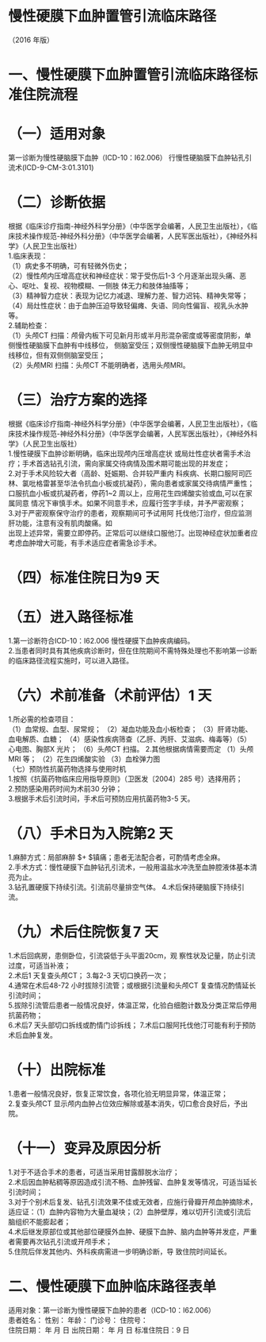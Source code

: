 # 慢性硬膜下血肿置管引流临床路径  
（2016 年版）  
# 一、慢性硬膜下血肿置管引流临床路径标准住院流程  
# （一）适用对象  
第一诊断为慢性硬脑膜下血肿（ICD-10：I62.006） 行慢性硬脑膜下血肿钻孔引流术(ICD-9-CM-3:01.3101)  
# （二）诊断依据  
根据《临床诊疗指南-神经外科学分册》（中华医学会编著，人民卫生出版社），《临床技术操作规范-神经外科分册》（中华医学会编著，人民军医出版社），《神经外科学》（人民卫生出版社）  
1.临床表现：  
（1）病史多不明确，可有轻微外伤史；  
（2）慢性颅内压增高症状和神经症状：常于受伤后1-3 个月逐渐出现头痛、恶心、呕吐、复视、视物模糊、一侧肢 体无力和肢体抽搐等；  
（3）精神智力症状：表现为记忆力减退、理解力差、智力迟钝、精神失常等；  
（4）局灶性症状：由于血肿压迫导致轻偏瘫、失语、同向性偏盲、视乳头水肿等。  
2.辅助检查：  
（1）头颅CT 扫描：颅骨内板下可见新月形或半月形混杂密度或等密度阴影，单侧慢性硬脑膜下血肿有中线移位， 侧脑室受压；双侧慢性硬脑膜下血肿无明显中线移位，但有双侧侧脑室受压；  
（2）头颅MRI 扫描：头颅CT 不能明确者，选用头颅MRI。  
# （三）治疗方案的选择  
根据《临床诊疗指南-神经外科学分册》（中华医学会编著，人民卫生出版社），《临床技术操作规范-神经外科分册》（中华医学会编著，人民军医出版社），《神经外科学》（人民卫生出版社）  
1.慢性硬膜下血肿诊断明确，临床出现颅内压增高症状 或局灶性症状者需手术治疗；手术首选钻孔引流，需向家属交待病情及围术期可能出现的并发症；  
2.对于手术风险较大者（高龄、妊娠期、合并较严重内 科疾病、长期口服阿司匹林、氯吡格雷甚至华法令抗血小板或抗凝药），需向患者或家属交待病情严重性；口服抗血小板或抗凝药者，停药1\~2 周以上，应用花生四烯酸实验或血,可以在家属同意 情况下审慎手术。如果不同意手术，应履行签字手续，并予严密观察；  
3.对于严密观察保守治疗的患者，观察期间可予试用阿 托伐他汀治疗，但应监测肝功能，注意有没有肌肉酸痛。如  
出现上述异常，需要立即停药。正常后可以继续口服他汀。出现神经症状加重者应考虑血肿增大可能，有手术适应症者需急诊手术。  
# （四）标准住院日为9 天  
# （五）进入路径标准  
1.第一诊断符合ICD-10：I62.006 慢性硬膜下血肿疾病编码。  
2.当患者同时具有其他疾病诊断时，但在住院期间不需特殊处理也不影响第一诊断的临床路径流程实施时，可以进入路径。  
# （六）术前准备（术前评估）1 天  
1.所必需的检查项目：  
（1）血常规、血型、尿常规； （2）凝血功能及血小板检查； （3）肝肾功能、血电解质、血糖； （4）感染性疾病筛查（乙肝、丙肝、艾滋病、梅毒等）（5）心电图、胸部X 光片； （6）头颅CT 扫描。 2.其他根据病情需要而定 （1）头颅MRI 等； （2）花生四烯酸实验 （3）血栓弹力图  
（七）预防性抗菌药物选择与使用时机  
1.按照《抗菌药物临床应用指导原则》（卫医发〔2004〕285 号）选择用药；  
2.预防感染用药时间为术前30 分钟；  
3.根据手术后引流时间，手术后可预防应用抗菌药物3-5 天。  
# （八）手术日为入院第2 天  
1.麻醉方式：局部麻醉 $+ $镇痛；患者无法配合者，可酌情考虑全麻。  
2.手术方式：慢性硬膜下血肿钻孔引流术，一般用温盐水冲洗至血肿腔液体基本清亮为止。  
3.钻孔置硬膜下持续引流。引流前尽量排空气体。 4.术后保持硬脑膜下持续引流。  
# （九）术后住院恢复7 天  
1.术后回病房，患侧卧位，引流袋低于头平面20cm，观 察性状及记量，防止引流过度，可适当补液；  
2.术后1 天复查头颅CT； 3.每2-3 天切口换药一次；  
4.通常在术后48-72 小时拔除引流管；或根据引流量和头颅CT 复查情况酌情延长引流时间；  
5.拔除引流管后患者一般情况良好，体温正常，化验白细胞计数及分类正常后停用抗菌药物；  
6.术后7 天头部切口拆线或酌情门诊拆线； 7.术后口服阿托伐他汀可能有利于预防术后血肿复发。  
# （十）出院标准  
1.患者一般情况良好，恢复正常饮食，各项化验无明显异常，体温正常；  
2.复查头颅CT 显示颅内血肿占位效应解除或基本消失，切口愈合良好后，予出院。  
# （十一）变异及原因分析  
1.对于不适合手术的患者，可适当采用甘露醇脱水治疗；  
2.术后因血肿粘稠等原因造成引流不畅、血肿残留、血肿复发等情况，可适当延长引流时间；  
3.对于个别术后复发、钻孔引流效果不佳或无效者，应施行骨瓣开颅血肿摘除术，适应证：（1）血肿内容物为大量血凝块；（2）血肿壁厚，难以切开引流或引流后脑组织不能膨起者；  
4.术后继发原部位或其他部位硬膜外血肿、硬膜下血肿、脑内血肿等并发症，严重者需要再次钻孔引流或开颅手术；  
5.住院后伴发其他内、外科疾病需进一步明确诊断，导 致住院时间延长。  
# 二、慢性硬膜下血肿临床路径表单  
适用对象：第一诊断为慢性硬膜下血肿的患者（ICD-10：I62.006）  
患者姓名：         性别：      年龄：        门诊号：         住院号：  
住院日期：    年   月   日     出院日期：    年   月   日   标准住院日：9 日  

